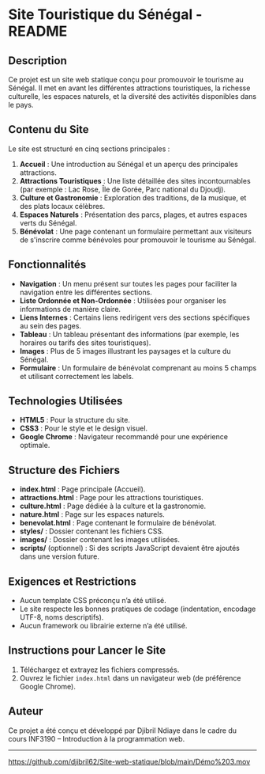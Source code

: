 
# Site Touristique du Sénégal - README

## Description

Ce projet est un site web statique conçu pour promouvoir le tourisme au Sénégal. Il met en avant les différentes attractions touristiques, la richesse culturelle, les espaces naturels, et la diversité des activités disponibles dans le pays.

## Contenu du Site

Le site est structuré en cinq sections principales :

1. **Accueil** : Une introduction au Sénégal et un aperçu des principales attractions.
2. **Attractions Touristiques** : Une liste détaillée des sites incontournables (par exemple : Lac Rose, Île de Gorée, Parc national du Djoudj).
3. **Culture et Gastronomie** : Exploration des traditions, de la musique, et des plats locaux célèbres.
4. **Espaces Naturels** : Présentation des parcs, plages, et autres espaces verts du Sénégal.
5. **Bénévolat** : Une page contenant un formulaire permettant aux visiteurs de s'inscrire comme bénévoles pour promouvoir le tourisme au Sénégal.

## Fonctionnalités

- **Navigation** : Un menu présent sur toutes les pages pour faciliter la navigation entre les différentes sections.
- **Liste Ordonnée et Non-Ordonnée** : Utilisées pour organiser les informations de manière claire.
- **Liens Internes** : Certains liens redirigent vers des sections spécifiques au sein des pages.
- **Tableau** : Un tableau présentant des informations (par exemple, les horaires ou tarifs des sites touristiques).
- **Images** : Plus de 5 images illustrant les paysages et la culture du Sénégal.
- **Formulaire** : Un formulaire de bénévolat comprenant au moins 5 champs et utilisant correctement les labels.

## Technologies Utilisées

- **HTML5** : Pour la structure du site.
- **CSS3** : Pour le style et le design visuel.
- **Google Chrome** : Navigateur recommandé pour une expérience optimale.

## Structure des Fichiers

- **index.html** : Page principale (Accueil).
- **attractions.html** : Page pour les attractions touristiques.
- **culture.html** : Page dédiée à la culture et la gastronomie.
- **nature.html** : Page sur les espaces naturels.
- **benevolat.html** : Page contenant le formulaire de bénévolat.
- **styles/** : Dossier contenant les fichiers CSS.
- **images/** : Dossier contenant les images utilisées.
- **scripts/** (optionnel) : Si des scripts JavaScript devaient être ajoutés dans une version future.

## Exigences et Restrictions

- Aucun template CSS préconçu n’a été utilisé.
- Le site respecte les bonnes pratiques de codage (indentation, encodage UTF-8, noms descriptifs).
- Aucun framework ou librairie externe n’a été utilisé.

## Instructions pour Lancer le Site

1. Téléchargez et extrayez les fichiers compressés.
2. Ouvrez le fichier `index.html` dans un navigateur web (de préférence Google Chrome).

## Auteur

Ce projet a été conçu et développé par Djibril Ndiaye dans le cadre du cours INF3190 – Introduction à la programmation web.

---

https://github.com/djibril62/Site-web-statique/blob/main/Démo%203.mov
